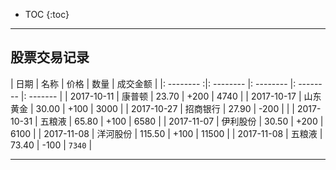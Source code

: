 
* TOC
{:toc}

*****

## 股票交易记录


| 日期        |  名称     |   价格     | 数量       | 成交金额  |
|: -------- :|: -------- |: -------- |: -------- |: ------- |
| 2017-10-11 | 康普顿     | 23.70     | +200      | 4740     |
| 2017-10-17 | 山东黄金   | 30.00     | +100      | 3000     |
| 2017-10-27 | 招商银行   | 27.90     | -200      |          |
| 2017-10-31 | 五粮液     | 65.80     | +100      | 6580     |
| 2017-11-07 | 伊利股份   | 30.50     | +200      | 6100     |
| 2017-11-08 | 洋河股份   | 115.50     | +100     | 11500    |
| 2017-11-08 | 五粮液     | 73.40     | -100     | `7340`    |

*****

